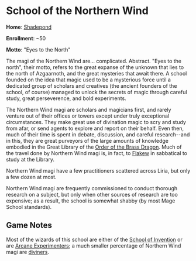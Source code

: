 # School of the Northern Wind
**Home**: [Shadepond](/Cities/Shadepond.md)

**Enrollment**: ~50

**Motto**: "Eyes to the North"

The magi of the Northern Wind are... complicated. Abstract. "Eyes to the north", their motto, refers to the great expanse of the unknown that lies to the north of Azgaarnoth, and the great mysteries that await there. A school founded on the idea that magic used to be a mysterious force until a dedicated group of scholars and creatives (the ancient founders of the school, of course) managed to unlock the secrets of magic through careful study, great perseverence, and bold experiments.

The Northern Wind magi are scholars and magicians first, and rarely venture out of their offices or towers except under truly exceptional circumstances. They make great use of divination magic to scry and study from afar, or send agents to explore and report on their behalf. Even then, much of their time is spent in debate, discussion, and careful research--and in this, they are great purveyors of the large amounts of knowledge embodied in the Great Library of the [Order of the Brass Dragon](/Organizations/DraconicOrder/Brass.md). Much of the travel done by Northern Wind magi is, in fact, to [Flakew](/Cities/Flakew.md) in sabbatical to study at the Library.

Northern Wind magi have a few practitioners scattered across Liria, but only a few dozen at most.

Northern Wind magi are frequently commissioned to conduct thorough research on a subject, but only when other sources of research are too expensive; as a result, the school is somewhat shabby (by most Mage School standards).


## Game Notes
Most of the wizards of this school are either of the [School of Invention](/Classes/Wizard/Invention.md) or are [Arcane Experimenters](/Classes/Wizard/ArcaneExperimenter.md); a much smaller percentage of Northern Wind magi are [diviners](/Classes/Wizard/Divination.md).
